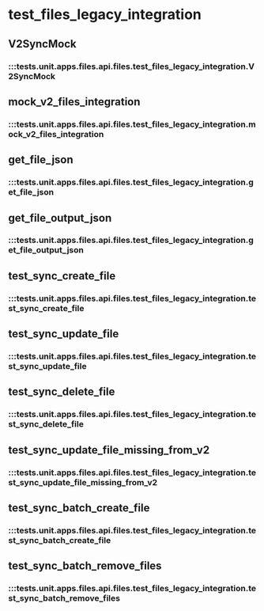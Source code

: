 # test_files_legacy_integration

## V2SyncMock

### :::tests.unit.apps.files.api.files.test_files_legacy_integration.V2SyncMock

## mock_v2_files_integration

### :::tests.unit.apps.files.api.files.test_files_legacy_integration.mock_v2_files_integration

## get_file_json

### :::tests.unit.apps.files.api.files.test_files_legacy_integration.get_file_json

## get_file_output_json

### :::tests.unit.apps.files.api.files.test_files_legacy_integration.get_file_output_json

## test_sync_create_file

### :::tests.unit.apps.files.api.files.test_files_legacy_integration.test_sync_create_file

## test_sync_update_file

### :::tests.unit.apps.files.api.files.test_files_legacy_integration.test_sync_update_file

## test_sync_delete_file

### :::tests.unit.apps.files.api.files.test_files_legacy_integration.test_sync_delete_file

## test_sync_update_file_missing_from_v2

### :::tests.unit.apps.files.api.files.test_files_legacy_integration.test_sync_update_file_missing_from_v2

## test_sync_batch_create_file

### :::tests.unit.apps.files.api.files.test_files_legacy_integration.test_sync_batch_create_file

## test_sync_batch_remove_files

### :::tests.unit.apps.files.api.files.test_files_legacy_integration.test_sync_batch_remove_files

